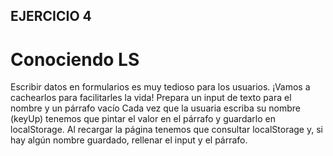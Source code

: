 ## EJERCICIO 4

# Conociendo LS

Escribir datos en formularios es muy tedioso para los usuarios. ¡Vamos a cachearlos para facilitarles la vida!
Prepara un input de texto para el nombre y un párrafo vacío
Cada vez que la usuaria escriba su nombre (keyUp) tenemos que pintar el valor en el párrafo y guardarlo en localStorage.
Al recargar la página tenemos que consultar localStorage y, si hay algún nombre guardado, rellenar el input y el párrafo.